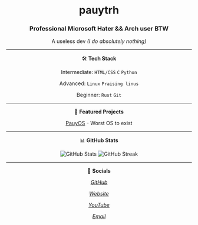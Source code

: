 <div align="center">
  
# pauytrh
### Professional Microsoft Hater **&&** Arch user BTW

A useless dev *(I do absolutely nothing)*

---

🛠️ **Tech Stack**

Intermediate: `HTML/CSS` `C` `Python`

Advanced: `Linux` `Praising linus`

Beginner: `Rust` `Git`

---

🔭 **Featured Projects**

[PauyOS](https://github.com/pauytrh2/PauyOS_reimagined/) - Worst OS to exist

---

📊 **GitHub Stats**
<p align="center">
  <img src="https://github-readme-stats.vercel.app/api?username=pauytrh2&show_icons=true&theme=dark" alt="GitHub Stats" />
  <img src="https://github-readme-streak-stats.herokuapp.com/?user=pauytrh2&theme=dark" alt="GitHub Streak" />
</p>

---

🤝 **Socials**

*[GitHub](https://github.com/pauytrh2)*

*[Website](pauytrh.github.io/my-website1)*

*[YouTube](youtube.com/@pauytrh)*

*[Email](mailto:pauytrh@gmail.com)*

</div>
